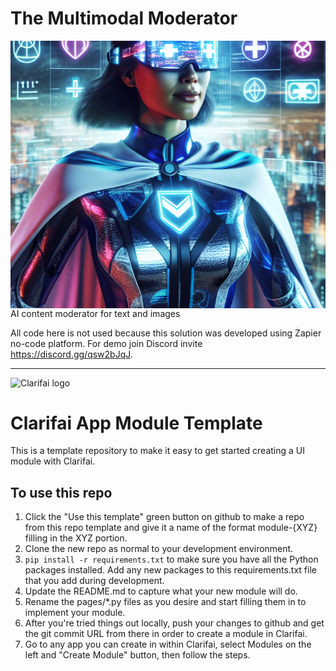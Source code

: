 # The Multimodal Moderator

<img align="left" src="https://raw.githubusercontent.com/datjandra/multimodal-moderator/main/multimodal-moderator.png">

AI content moderator for text and images

All code here is not used because this solution was developed using Zapier no-code platform. For demo join Discord invite https://discord.gg/qsw2bJqJ.

------

![Clarifai logo](https://www.clarifai.com/hs-fs/hubfs/logo/Clarifai/clarifai-740x150.png?width=240)

# Clarifai App Module Template

This is a template repository to make it easy to get started creating a UI module with Clarifai.


## To use this repo

1. Click the "Use this template" green button on github to make a repo from this repo template and give it a name of the format module-{XYZ} filling in the XYZ portion.
2. Clone the new repo as normal to your development environment.
3. `pip install -r requirements.txt` to make sure you have all the Python packages installed. Add any new packages to this requirements.txt file that you add during development.
4. Update the README.md to capture what your new module will do.
5. Rename the pages/*.py files as you desire and start filling them in to implement your module.
6. After you're tried things out locally, push your changes to github and get the git commit URL from there in order to create a module in Clarifai.
7. Go to any app you can create in within Clarifai, select Modules on the left and "Create Module" button, then follow the steps.
